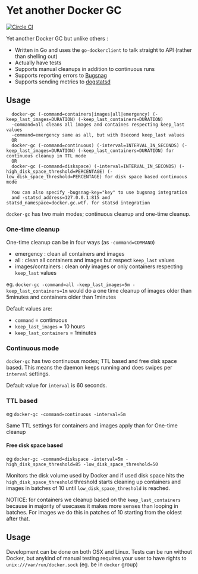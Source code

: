 # Yet another Docker GC

[![Circle CI](https://circleci.com/gh/n1koo/docker-gc.svg?style=svg)](https://circleci.com/gh/n1koo/docker-gc)

Yet another Docker GC but unlike others :

- Written in Go and uses the `go-dockerclient` to talk straight to API (rather than shelling out)
- Actually have tests
- Supports manual cleanups in addition to continuous runs
- Supports reporting errors to [Bugsnag](https://bugsnag.com)
- Supports sending metrics to [dogstatsd](http://docs.datadoghq.com/guides/dogstatsd/)

## Usage

```
  docker-gc (-command=containers|images|all|emergency) (-keep_last_images=DURATION) (-keep_last_containers=DURATION)
  -command=all cleans all images and containes respecting keep_last values
  -command=emergency same as all, but with 0second keep_last values
  OR
  docker-gc (-command=continuous) (-interval=INTERVAL_IN_SECONDS) (-keep_last_images=DURATION) (-keep_last_containers=DURATION) for continuous cleanup in TTL mode
  OR
  docker-gc (-command=diskspace) (-interval=INTERVAL_IN_SECONDS) (-high_disk_space_threshold=PERCENTAGE) (-low_disk_space_threshold=PERCENTAGE) for disk space based continuous mode

  You can also specify -bugsnag-key="key" to use bugsnag integration
  and -statsd_address=127.0.0.1:815 and statsd_namespace=docker.gc.wtf. for statsd integration
```

`docker-gc` has two main modes; continuous cleanup and one-time cleanup. 

### One-time cleanup

One-time cleanup can be in four ways (as `-command=COMMAND`)

- emergency : clean all containers and images
- all : clean all containers and images but respect `keep_last` values
- images/containers : clean only images or only containers respecting `keep_last` values

eg. `docker-gc -command=all -keep_last_images=5m -keep_last_containers=1m` would do a one time cleanup of images older than 5minutes and containers older than 1minutes

Default values are: 

- `command` = continuous
- `keep_last_images` = 10 hours
- `keep_last_containers` = 1minutes

### Continuous mode

`docker-gc` has two continuous modes; TTL based and free disk space based. This means the daemon keeps running and does swipes per `interval` settings.

Default value for `interval` is 60 seconds. 

### TTL based

eg `docker-gc -command=continuous -interval=5m` 

Same TTL settings for containers and images apply than for One-time cleanup

#### Free disk space based

eg `docker-gc -command=diskspace -interval=5m -high_disk_space_threshold=85 -low_disk_space_threshold=50`

Monitors the disk volume used by Docker and if used disk space hits the `high_disk_space_threshold` threshold starts cleaning up containers and images in batches of 10
until `low_disk_space_threshold` is reached.

NOTICE: for containers we cleanup based on the `keep_last_containers`  because in majority of usecases it makes more senses than looping in batches. 
For images we do this in patches of 10 starting from the oldest after that.

## Usage

Development can be done on both OSX and Linux. Tests can be run without Docker, but anykind of manual testing requires your user to have rights to `unix:///var/run/docker.sock` (eg. be in `docker` group)
